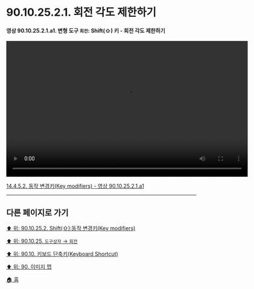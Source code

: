 # 90.10.25.2.1. 회전 각도 제한하기

<a id="90-10-25-02-01-a1"></a>

#### 영상 90.10.25.2.1.a1. 변형 도구 `회전`: Shift(⇧) 키 - 회전 각도 제한하기
<video controls="controls" width="640" height="360" src="https://github.com/wonder13662/gimp/assets/15767104/f74f3662-3591-4ecf-af54-3e354f45e464"></video>

[14.4.5.2. 동작 변경키(Key modifiers) - 영상 90.10.25.2.1.a1](./14-04-05-02-key_modifiers.md#90-10-25-02-01-a1)

***

## 다른 페이지로 가기

[⬆️ 위: 90.10.25.2. Shift(⇧):동작 변경키(Key modifiers)](./90-10-25-02-00-key_modifier-shift.md)

[⬆️ 위: 90.10.25. `도구상자` → `회전`](./90-10-25-00-tool_box-rotate.md)

[⬆️ 위: 90.10. 키보드 단축키(Keyboard Shortcut)](./90-10-00-keyboard_shortcut.md)

[⬆️ 위: 90. 이미지 맵](./90-00-image-map.md)

[🏠 홈](./00-home.md)